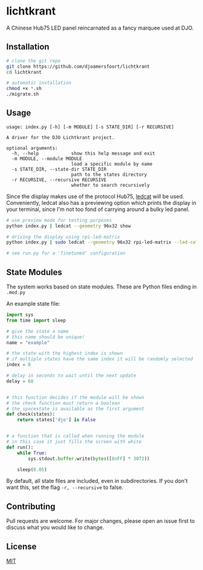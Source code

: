 # lichtkrant
A Chinese Hub75 LED panel reincarnated as a fancy marquee used at DJO.

## Installation
```bash
# clone the git repo
git clone https://github.com/djoamersfoort/lichtkrant
cd lichtkrant

# automatic installation
chmod +x *.sh
./migrate.sh
```

## Usage
```
usage: index.py [-h] [-m MODULE] [-s STATE_DIR] [-r RECURSIVE]

A driver for the DJO Lichtkrant project.

optional arguments:
  -h, --help            show this help message and exit
  -m MODULE, --module MODULE
                        load a specific module by name
  -s STATE_DIR, --state-dir STATE_DIR
                        path to the states directory
  -r RECURSIVE, --recursive RECURSIVE
                        whether to search recursively
```

Since the display makes use of the protocol Hub75, [ledcat](https://github.com/polyfloyd/ledcat) will be used.
Conveniently, ledcat also has a previewing option which prints the display in your terminal, since I'm not too fond of carrying around a bulky led panel.

```bash
# use preview mode for testing purposes
python index.py | ledcat --geometry 96x32 show

# driving the display using rpi-led-matrix
python index.py | sudo ledcat --geometry 96x32 rpi-led-matrix --led-cols 32 --led-rows 16 --led-chain 3 --led-parallel 2

# see run.py for a 'finetuned' configuration
```

## State Modules

The system works based on state modules. These are Python files ending in `.mod.py`

An example state file:
```python
import sys
from time import sleep

# give the state a name
# this name should be unique!
name = "example"

# the state with the highest index is shown
# if multiple states have the same index it will be randomly selected
index = 0

# delay in seconds to wait until the next update
delay = 60


# this function decides if the module will be shown
# the check function must return a boolean
# the spacestate is available as the first argument
def check(states):
    return states['djo'] is False


# a function that is called when running the module
# in this case it just fills the screen with white
def run():
    while True:
        sys.stdout.buffer.write(bytes([0xFF] * 3072))

    sleep(0.05)
```

By default, all state files are included, even in subdirectories. If you don't want this, set the flag `-r, --recursive` to false.

## Contributing
Pull requests are welcome. For major changes, please open an issue first to discuss what you would like to change.

## License
[MIT](https://choosealicense.com/licenses/mit/)

